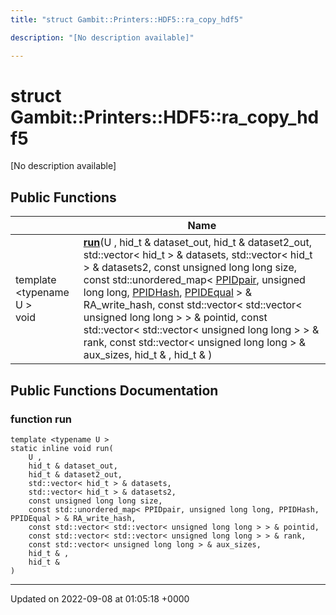 ```yaml
---
title: "struct Gambit::Printers::HDF5::ra_copy_hdf5"

description: "[No description available]"

---
```


# struct Gambit::Printers::HDF5::ra_copy_hdf5



[No description available]

## Public Functions

|                | Name           |
| -------------- | -------------- |
| template <typename U \> <br>void | **[run](/documentation/code/classes/structgambit_1_1printers_1_1hdf5_1_1ra__copy__hdf5/)**(U , hid_t & dataset_out, hid_t & dataset2_out, std::vector< hid_t > & datasets, std::vector< hid_t > & datasets2, const unsigned long long size, const std::unordered_map< [PPIDpair](/documentation/code/classes/structgambit_1_1printers_1_1ppidpair/), unsigned long long, [PPIDHash](/documentation/code/classes/structgambit_1_1printers_1_1ppidhash/), [PPIDEqual](/documentation/code/classes/structgambit_1_1printers_1_1ppidequal/) > & RA_write_hash, const std::vector< std::vector< unsigned long long > > & pointid, const std::vector< std::vector< unsigned long long > > & rank, const std::vector< unsigned long long > & aux_sizes, hid_t & , hid_t & ) |

## Public Functions Documentation

### function run

```
template <typename U >
static inline void run(
    U ,
    hid_t & dataset_out,
    hid_t & dataset2_out,
    std::vector< hid_t > & datasets,
    std::vector< hid_t > & datasets2,
    const unsigned long long size,
    const std::unordered_map< PPIDpair, unsigned long long, PPIDHash, PPIDEqual > & RA_write_hash,
    const std::vector< std::vector< unsigned long long > > & pointid,
    const std::vector< std::vector< unsigned long long > > & rank,
    const std::vector< unsigned long long > & aux_sizes,
    hid_t & ,
    hid_t & 
)
```


-------------------------------

Updated on 2022-09-08 at 01:05:18 +0000
